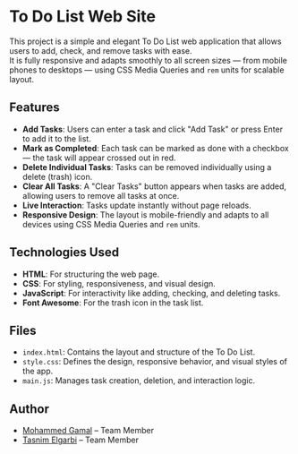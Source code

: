 # To Do List Web Site

This project is a simple and elegant To Do List web application that allows users to add, check, and remove tasks with ease.  
It is fully responsive and adapts smoothly to all screen sizes — from mobile phones to desktops — using CSS Media Queries and `rem` units for scalable layout.

## Features

- **Add Tasks**: Users can enter a task and click "Add Task" or press Enter to add it to the list.  
- **Mark as Completed**: Each task can be marked as done with a checkbox — the task will appear crossed out in red.  
- **Delete Individual Tasks**: Tasks can be removed individually using a delete (trash) icon.  
- **Clear All Tasks**: A "Clear Tasks" button appears when tasks are added, allowing users to remove all tasks at once.  
- **Live Interaction**: Tasks update instantly without page reloads.  
- **Responsive Design**: The layout is mobile-friendly and adapts to all devices using CSS Media Queries and `rem` units.

## Technologies Used

- **HTML**: For structuring the web page.  
- **CSS**: For styling, responsiveness, and visual design.  
- **JavaScript**: For interactivity like adding, checking, and deleting tasks.  
- **Font Awesome**: For the trash icon in the task list.

## Files

- `index.html`: Contains the layout and structure of the To Do List.  
- `style.css`: Defines the design, responsive behavior, and visual styles of the app.  
- `main.js`: Manages task creation, deletion, and interaction logic.  

## Author

- [Mohammed Gamal](https://github.com/mohammed-gamal-abdelmeged) – Team Member  
- [Tasnim Elgarbi](https://github.com/tasnimelgarbi) – Team Member  
